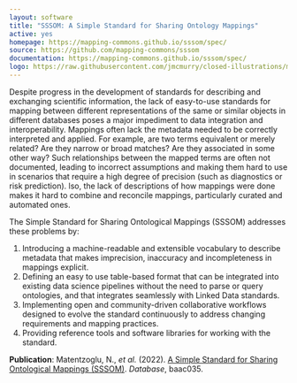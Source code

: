 ```yaml
---
layout: software
title: "SSSOM: A Simple Standard for Sharing Ontology Mappings"
active: yes
homepage: https://mapping-commons.github.io/sssom/spec/
source: https://github.com/mapping-commons/sssom
documentation: https://mapping-commons.github.io/sssom/spec/
logo: https://raw.githubusercontent.com/jmcmurry/closed-illustrations/master/logos/sssom-logos/sssom_logo_BLACK-NO-WORDS.svg
---
```

Despite progress in the development of standards for describing and exchanging scientific information, the lack of easy-to-use standards for mapping between different representations of the same or similar objects in different databases poses a major impediment to data integration and interoperability. Mappings often lack the metadata needed to be correctly interpreted and applied. For example, are two terms equivalent or merely related? Are they narrow or broad matches? Are they associated in some other way? Such relationships between the mapped terms are often not documented,
leading to incorrect assumptions and making them hard to use in scenarios that require a high degree of precision (such as diagnostics or risk prediction). 
lso, the lack of descriptions of how mappings were done makes it hard to combine and reconcile mappings, particularly curated and automated ones.

The Simple Standard for Sharing Ontological Mappings (SSSOM) addresses these problems by:

1. Introducing a machine-readable and extensible vocabulary to describe metadata that makes imprecision, inaccuracy and incompleteness in mappings explicit.
2. Defining an easy to use table-based format that can be integrated into existing data science pipelines without the need to parse or query ontologies, and that integrates seamlessly with Linked Data standards.
3. Implementing open and community-driven collaborative workflows designed to evolve the standard continuously to address changing requirements and mapping practices.
4. Providing reference tools and software libraries for working with the standard.

**Publication**: Matentzoglu, N., *et al.* (2022). [A Simple Standard for Sharing Ontological Mappings (SSSOM)](https://doi.org/10.1093/database/baac035). *Database*, baac035.
